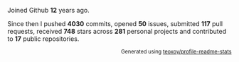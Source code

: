 Joined Github **12** years ago.

Since then I pushed **4030** commits, opened **50** issues, submitted **117** pull requests, received **748** stars across **281** personal projects and contributed to **17** public repositories.

<p align="right"><sub>Generated using <a href="https://github.com/marketplace/actions/profile-readme-stats">teoxoy/profile-readme-stats</a></sub></p>
